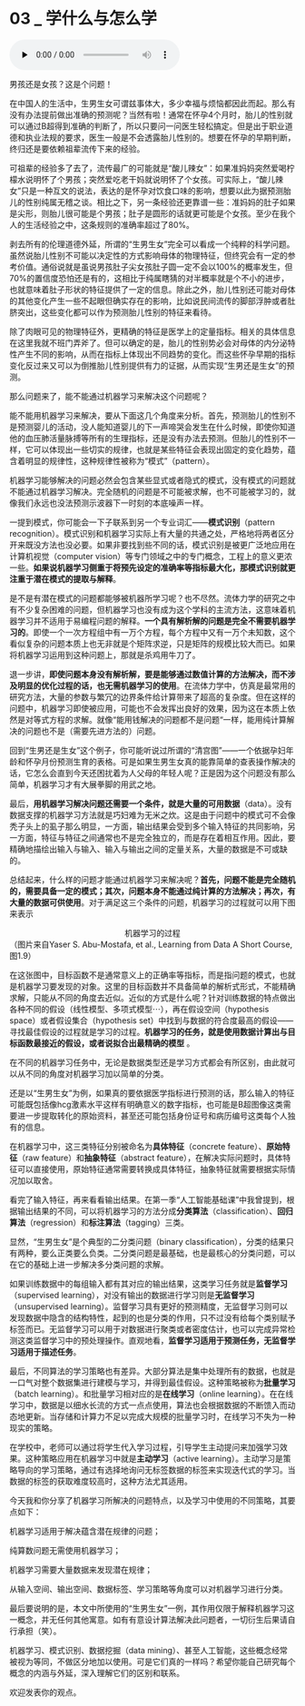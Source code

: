 # 03 _ 学什么与怎么学

<audio id="audio" title="03 | 学什么与怎么学" controls="" preload="none"><source id="mp3" src="https://static001.geekbang.org/resource/audio/37/d4/37db1eb9b02f6c085622db1a49be35d4.mp3"></audio>

男孩还是女孩？这是个问题！

在中国人的生活中，生男生女可谓兹事体大，多少幸福与烦恼都因此而起。那么有没有办法提前做出准确的预测呢？当然有啦！通常在怀孕4个月时，胎儿的性别就可以通过B超得到准确的判断了，所以只要问一问医生轻松搞定。但是出于职业道德和执业法规的要求，医生一般是不会透露胎儿性别的。想要在怀孕的早期判断，终归还是要依赖祖辈流传下来的经验。

可祖辈的经验多了去了，流传最广的可能就是“酸儿辣女”：如果准妈妈突然爱喝柠檬水说明怀了个男孩；突然爱吃老干妈就说明怀了个女孩。可实际上，“酸儿辣女”只是一种互文的说法，表达的是怀孕对饮食口味的影响，想要以此为据预测胎儿的性别纯属无稽之谈。相比之下，另一条经验还更靠谱一些：准妈妈的肚子如果是尖形，则胎儿很可能是个男孩；肚子是圆形的话就更可能是个女孩。至少在我个人的生活经验之中，这条规则的准确率超过了80%。

剥去所有的伦理道德外延，所谓的“生男生女”完全可以看成一个纯粹的科学问题。虽然说胎儿性别不可能以决定性的方式影响母体的物理特征，但终究会有一定的参考价值。通俗说就是虽说男孩肚子尖女孩肚子圆一定不会以100%的概率发生，但70%的置信度恐怕还是有的，这相比于纯属瞎猜的对半概率就是个不小的进步，也就意味着肚子形状的特征提供了一定的信息。除此之外，胎儿性别还可能对母体的其他变化产生一些不起眼但确实存在的影响，比如说民间流传的脚部浮肿或者肚脐突出，这些变化都可以作为预测胎儿性别的特征来看待。

除了肉眼可见的物理特征外，更精确的特征是医学上的定量指标。相关的具体信息在这里我就不班门弄斧了。但可以确定的是，胎儿的性别势必会对母体的内分泌特性产生不同的影响，从而在指标上体现出不同趋势的变化。而这些怀孕早期的指标变化反过来又可以为倒推胎儿性别提供有力的证据，从而实现“生男还是生女”的预测。

那么问题来了，能不能通过机器学习来解决这个问题呢？

能不能用机器学习来解决，要从下面这几个角度来分析。首先，预测胎儿的性别不是预测婴儿的活动，没人能知道婴儿的下一声啼哭会发生在什么时候，即使你知道他的血压肺活量脉搏等所有的生理指标，还是没有办法去预测。但胎儿的性别不一样，它可以体现出一些切实的规律，也就是某些特征会表现出固定的变化趋势，蕴含着明显的规律性，这种规律性被称为“模式”（pattern）。

机器学习能够解决的问题必然会包含某些显式或者隐式的模式，没有模式的问题就不能通过机器学习解决。完全随机的问题是不可能被求解，也不可能被学习的，就像我们永远也没法预测示波器下一时刻的本底噪声一样。

一提到模式，你可能会一下子联系到另一个专业词汇——**模式识别**（pattern recognition）。模式识别和机器学习实际上有大量的共通之处，严格地将两者区分开来既没方法也没必要。如果非要找到些不同的话，模式识别是被更广泛地应用在计算机视觉（computer vision）等专门领域之中的专门概念，工程上的意义更浓一些。**如果说机器学习侧重于将预先设定的准确率等指标最大化，那模式识别就更注重于潜在模式的提取与解释**。

是不是有潜在模式的问题都能够被机器所学习呢？也不尽然。流体力学的研究之中有不少复杂困难的问题，但机器学习也没有成为这个学科的主流方法，这意味着机器学习并不适用于易编程问题的解释。**一个具有解析解的问题是完全不需要机器学习的**。即使一个一次方程组中有一万个方程，每个方程中又有一万个未知数，这个看似复杂的问题本质上也无非就是个矩阵求逆，只是矩阵的规模比较大而已。如果将机器学习运用到这种问题上，那就是杀鸡用牛刀了。

退一步讲，**即使问题本身没有解析解，要是能够通过数值计算的方法解决，而不涉及明显的优化过程的话，也无需机器学习的使用**。在流体力学中，仿真是最常用的研究方法，大量的参数与繁冗的边界条件给计算带来了超高的复杂度。但在这样的问题中，机器学习即使被应用，可能也不会发挥出良好的效果，因为这在本质上依然是对等式方程的求解。就像“能用钱解决的问题都不是问题“一样，能用纯计算解决的问题也不是（需要先进方法的）问题。

回到“生男还是生女”这个例子，你可能听说过所谓的“清宫图”——一个依据孕妇年龄和怀孕月份预测生育的表格。可是如果生男生女真的能靠简单的查表操作解决的话，它怎么会直到今天还困扰着为人父母的年轻人呢？正是因为这个问题没有那么简单，机器学习才有大展拳脚的用武之地。

最后，**用机器学习解决问题还需要一个条件，就是大量的可用数据**（data）。没有数据支撑的机器学习方法就是巧妇难为无米之炊。这是由于问题中的模式可不会像秃子头上的虱子那么明显，一方面，输出结果会受到多个输入特征的共同影响，另一方面，特征与特征之间通常也不是完全独立的，而是存在着相互作用。因此，要精确地描绘出输入与输入、输入与输出之间的定量关系，大量的数据是不可或缺的。

总结起来，什么样的问题才能通过机器学习来解决呢？**首先，问题不能是完全随机的，需要具备一定的模式；其次，问题本身不能通过纯计算的方法解决；再次，有大量的数据可供使用**。对于满足这三个条件的问题，机器学习的过程就可以用下图来表示

  <img src="https://static001.geekbang.org/resource/image/38/95/386c6af37ec26e2926a663ca28120095.png" alt="">

<center>﻿﻿机器学习的过程</center>
（图片来自Yaser S. Abu-Mostafa, et al., Learning from Data A Short Course, 图1.9）

在这张图中，目标函数不是通常意义上的正确率等指标，而是指问题的模式，也就是机器学习要发现的对象。这里的目标函数并不具备简单的解析式形式，不能精确求解，只能从不同的角度去近似。近似的方式是什么呢？针对训练数据的特点做出各种不同的假设（线性模型、多项式模型$\cdots$），再在假设空间（hypothesis space）或者假设集合（hypothesis set）中找到与数据的符合度最高的假设——寻找最佳假设的过程就是学习的过程。**机器学习的任务，就是使用数据计算出与目标函数最接近的假设，或者说拟合出最精确的模型** 。

在不同的机器学习任务中，无论是数据类型还是学习方式都会有所区别，由此就可以从不同的角度对机器学习加以简单的分类。

还是以“生男生女”为例，如果真的要依据医学指标进行预测的话，那么输入的特征可能既包括像hcg激素水平这样有明确意义的数字指标，也可能是B超图像这类需要进一步提取转化的原始资料，甚至还可能包括身份证号和病历编号这类每个人独有的信息。

在机器学习中，这三类特征分别被命名为**具体特征**（concrete feature）、**原始特征**（raw feature）和**抽象特征**（abstract feature），在解决实际问题时，具体特征可以直接使用，原始特征通常需要转换成具体特征，抽象特征就需要根据实际情况加以取舍。

看完了输入特征，再来看看输出结果。在第一季“人工智能基础课”中我曾提到，根据输出结果的不同，可以将机器学习的方法分成**分类算法**（classification）、**回归算法**（regression）和**标注算法**（tagging）三类。

显然，“生男生女”是个典型的二分类问题（binary classification），分类的结果只有两种，要么正类要么负类。二分类问题是最基础，也是最核心的分类问题，可以在它的基础上进一步解决多分类问题的求解。

如果训练数据中的每组输入都有其对应的输出结果，这类学习任务就是**监督学习**（supervised learning），对没有输出的数据进行学习则是**无监督学习**（unsupervised learning）。监督学习具有更好的预测精度，无监督学习则可以发现数据中隐含的结构特性，起到的也是分类的作用，只不过没有给每个类别赋予标签而已。无监督学习可以用于对数据进行聚类或者密度估计，也可以完成异常检测这类监督学习中的预处理操作。直观地看，**监督学习适用于预测任务，无监督学习适用于描述任务**。

最后，不同算法的学习策略也有差异。大部分算法是集中处理所有的数据，也就是一口气对整个数据集进行建模与学习，并得到最佳假设。这种策略被称为**批量学习**（batch learning）。和批量学习相对应的是**在线学习**（online learning）。在在线学习中，数据是以细水长流的方式一点点使用，算法也会根据数据的不断馈入而动态地更新。当存储和计算力不足以完成大规模的批量学习时，在线学习不失为一种现实的策略。

在学校中，老师可以通过将学生代入学习过程，引导学生主动提问来加强学习效果。这种策略应用在机器学习中就是**主动学习**（active learning）。主动学习是策略导向的学习策略，通过有选择地询问无标签数据的标签来实现迭代式的学习。当数据的标签的获取难度较高时，这种方法尤其适用。

今天我和你分享了机器学习所解决的问题特点，以及学习中使用的不同策略，其要点如下：

机器学习适用于解决蕴含潜在规律的问题；

纯算数问题无需使用机器学习；

机器学习需要大量数据来发现潜在规律；

从输入空间、输出空间、数据标签、学习策略等角度可以对机器学习进行分类。


最后要说明的是，本文中所使用的“生男生女”一例，其作用仅限于解释机器学习这一概念，并无任何其他寓意。如有有意设计算法解决此问题者，一切衍生后果请自行承担（笑）。

机器学习、模式识别、数据挖掘（data mining）、甚至人工智能，这些概念经常被视为等同，不做区分地加以使用。可是它们真的一样吗？希望你能自己研究每个概念的内涵与外延，深入理解它们的区别和联系。

欢迎发表你的观点。

<img src="https://static001.geekbang.org/resource/image/be/8f/be05b6c6e0b5fe77750091db0a15a78f.jpg" alt="">


